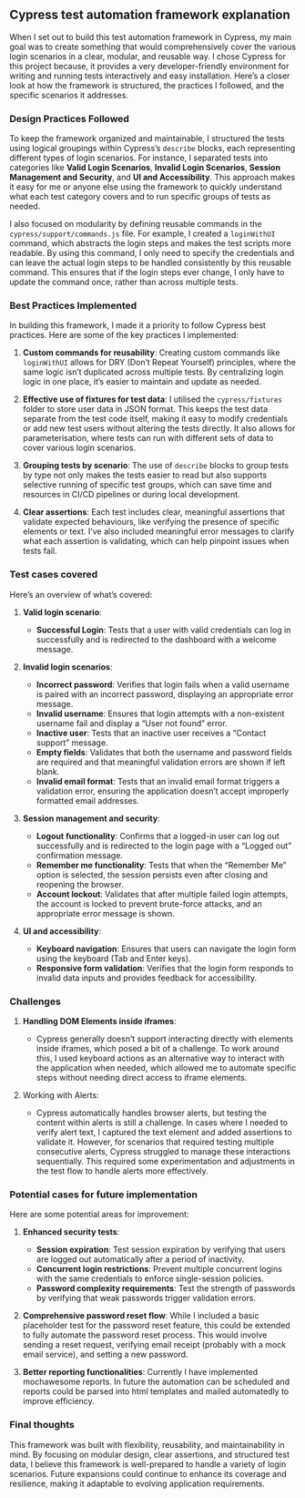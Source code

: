 ## Cypress test automation framework explanation

When I set out to build this test automation framework in Cypress, my main goal was to create something that would comprehensively cover the various login scenarios in a clear, modular, and reusable way. I chose Cypress for this project because, it provides a very developer-friendly environment for writing and running tests interactively and easy installation. Here’s a closer look at how the framework is structured, the practices I followed, and the specific scenarios it addresses.

### Design Practices Followed

To keep the framework organized and maintainable, I structured the tests using logical groupings within Cypress’s `describe` blocks, each representing different types of login scenarios. For instance, I separated tests into categories like **Valid Login Scenarios**, **Invalid Login Scenarios**, **Session Management and Security**, and **UI and Accessibility**. This approach makes it easy for me or anyone else using the framework to quickly understand what each test category covers and to run specific groups of tests as needed.

I also focused on modularity by defining reusable commands in the `cypress/support/commands.js` file. For example, I created a `loginWithUI` command, which abstracts the login steps and makes the test scripts more readable. By using this command, I only need to specify the credentials and can leave the actual login steps to be handled consistently by this reusable command. This ensures that if the login steps ever change, I only have to update the command once, rather than across multiple tests.

### Best Practices Implemented

In building this framework, I made it a priority to follow Cypress best practices. Here are some of the key practices I implemented:

1. **Custom commands for reusability**:
   Creating custom commands like `loginWithUI` allows for DRY (Don’t Repeat Yourself) principles, where the same logic isn’t duplicated across multiple tests. By centralizing login logic in one place, it’s easier to maintain and update as needed.

2. **Effective use of fixtures for test data**:
   I utilised the `cypress/fixtures` folder to store user data in JSON format. This keeps the test data separate from the test code itself, making it easy to modify credentials or add new test users without altering the tests directly. It also allows for parameterisation, where tests can run with different sets of data to cover various login scenarios.

3. **Grouping tests by scenario**:
   The use of `describe` blocks to group tests by type not only makes the tests easier to read but also supports selective running of specific test groups, which can save time and resources in CI/CD pipelines or during local development.

4. **Clear assertions**:
   Each test includes clear, meaningful assertions that validate expected behaviours, like verifying the presence of specific elements or text. I’ve also included meaningful error messages to clarify what each assertion is validating, which can help pinpoint issues when tests fail.

### Test cases covered
Here’s an overview of what’s covered:

1. **Valid login scenario**:
   - **Successful Login**: Tests that a user with valid credentials can log in successfully and is redirected to the dashboard with a welcome message.

2. **Invalid login scenarios**:
   - **Incorrect password**: Verifies that login fails when a valid username is paired with an incorrect password, displaying an appropriate error message.
   - **Invalid username**: Ensures that login attempts with a non-existent username fail and display a “User not found” error.
   - **Inactive user**: Tests that an inactive user receives a “Contact support” message.
   - **Empty fields**: Validates that both the username and password fields are required and that meaningful validation errors are shown if left blank.
   - **Invalid email format**: Tests that an invalid email format triggers a validation error, ensuring the application doesn’t accept improperly formatted email addresses.

3. **Session management and security**:
   - **Logout functionality**: Confirms that a logged-in user can log out successfully and is redirected to the login page with a “Logged out” confirmation message.
   - **Remember me functionality**: Tests that when the “Remember Me” option is selected, the session persists even after closing and reopening the browser.
   - **Account lockout**: Validates that after multiple failed login attempts, the account is locked to prevent brute-force attacks, and an appropriate error message is shown.

4. **UI and accessibility**:
   - **Keyboard navigation**: Ensures that users can navigate the login form using the keyboard (Tab and Enter keys).
   - **Responsive form validation**: Verifies that the login form responds to invalid data inputs and provides feedback for accessibility.

### Challenges
1. **Handling DOM Elements inside iframes**:
   - Cypress generally doesn’t support interacting directly with elements inside iframes, which posed a bit of a challenge. To work around this, I used keyboard actions as an alternative way to interact with the application when needed, which allowed me to automate specific steps without needing direct access to iframe elements.

2. Working with Alerts:
   - Cypress automatically handles browser alerts, but testing the content within alerts is still a challenge. In cases where I needed to verify alert text, I captured the text element and added assertions to validate it. However, for scenarios that required testing multiple consecutive alerts, Cypress struggled to manage these interactions sequentially. This required some experimentation and adjustments in the test flow to handle alerts more effectively.

### Potential cases for future implementation

Here are some potential areas for improvement:

1. **Enhanced security tests**:
   - **Session expiration**: Test session expiration by verifying that users are logged out automatically after a period of inactivity.
   - **Concurrent login restrictions**: Prevent multiple concurrent logins with the same credentials to enforce single-session policies.
   - **Password complexity requirements**: Test the strength of passwords by verifying that weak passwords trigger validation errors.

2. **Comprehensive password reset flow**:
   While I included a basic placeholder test for the password reset feature, this could be extended to fully automate the password reset process. This would involve sending a reset request, verifying email receipt (probably with a mock email service), and setting a new password.

3. **Better reporting functionalities**:
   Currently I have implemented mochawesome reports. In future the automation can be scheduled and reports could be parsed into html templates and mailed automatedly to improve efficiency.

### Final thoughts

This framework was built with flexibility, reusability, and maintainability in mind. By focusing on modular design, clear assertions, and structured test data, I believe this framework is well-prepared to handle a variety of login scenarios.
Future expansions could continue to enhance its coverage and resilience, making it adaptable to evolving application requirements.
